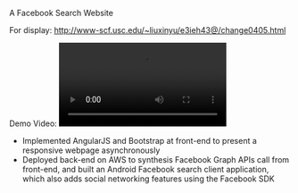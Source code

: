 A Facebook Search Website 

For display:
http://www-scf.usc.edu/~liuxinyu/e3ieh43@/change0405.html

Demo Video:
![Watch the video](http://www-scf.usc.edu/~liuxinyu/e3ieh43@/demo_video.mp4)

-	Implemented AngularJS and Bootstrap at front-end to present a responsive webpage asynchronously
-	Deployed back-end on AWS to synthesis Facebook Graph APIs call from front-end, and built an Android Facebook search client application, which also adds social networking features using the Facebook SDK 
